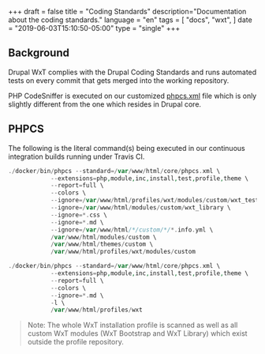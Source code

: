 +++
draft = false
title = "Coding Standards"
description="Documentation about the coding standards."
language = "en"
tags = [
    "docs",
    "wxt",
]
date = "2019-06-03T15:10:50-05:00"
type = "single"
+++

## Background

Drupal WxT complies with the Drupal Coding Standards and runs automated tests on every commit that gets merged into the working repository.

PHP CodeSniffer is executed on our customized [phpcs.xml][phpcs] file which is only slightly different from the one which resides in Drupal core.

## PHPCS

The following is the literal command(s) being executed in our continuous integration builds running under Travis CI.

```php
./docker/bin/phpcs --standard=/var/www/html/core/phpcs.xml \
            --extensions=php,module,inc,install,test,profile,theme \
            --report=full \
            --colors \
            --ignore=/var/www/html/profiles/wxt/modules/custom/wxt_test \
            --ignore=/var/www/html/modules/custom/wxt_library \
            --ignore=*.css \
            --ignore=*.md \
            --ignore=/var/www/html/*/custom/*/*.info.yml \
            /var/www/html/modules/custom \
            /var/www/html/themes/custom \
            /var/www/html/profiles/wxt/modules/custom

./docker/bin/phpcs --standard=/var/www/html/core/phpcs.xml \
            --extensions=php,module,inc,install,test,profile,theme \
            --report=full \
            --colors \
            --ignore=*.md \
            -l \
            /var/www/html/profiles/wxt
```

> Note: The whole WxT installation profile is scanned as well as all custom WxT modules (WxT Bootstrap and WxT Library) which exist outside the profile repository.

[phpcs]:        https://github.com/drupalwxt/site-wxt/blob/8.x/docker/conf/phpcs.xml
